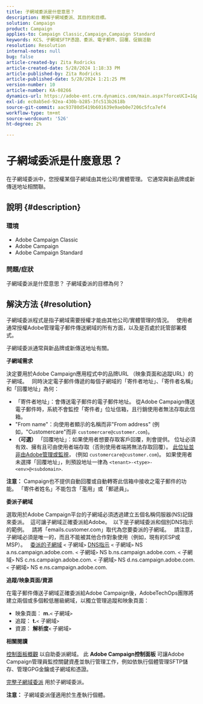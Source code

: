 ```yaml
---
title: 子網域委派是什麼意思？
description: 瞭解子網域委派、其目的和目標。
solution: Campaign
product: Campaign
applies-to: Campaign Classic,Campaign,Campaign Standard
keywords: KCS、子網域SFTP憑證、委派、電子郵件、回覆、促銷活動
resolution: Resolution
internal-notes: null
bug: false
article-created-by: Zita Rodricks
article-created-date: 5/28/2024 1:18:33 PM
article-published-by: Zita Rodricks
article-published-date: 5/28/2024 1:21:25 PM
version-number: 10
article-number: KA-08266
dynamics-url: https://adobe-ent.crm.dynamics.com/main.aspx?forceUCI=1&pagetype=entityrecord&etn=knowledgearticle&id=a225eec5-f41c-ef11-840a-000d3a372703
exl-id: ec0ab5ed-92ea-430b-b285-3fc513b2618b
source-git-commit: aac93780d5419b601639e9aeb0e7206c5fca7ef4
workflow-type: tm+mt
source-wordcount: '526'
ht-degree: 2%

---
```


# 子網域委派是什麼意思？


在子網域委派中，您授權某個子網域由其他公司/實體管理。 它通常與新品牌或新傳送地址相關聯。

## 說明 {#description}


### 環境

- Adobe Campaign Classic
- Adobe Campaign
- Adobe Campaign Standard




### 問題/症狀

子網域委派是什麼意思？ 子網域委派的目標為何？


## 解決方法 {#resolution}


子網域委派程式是指子網域需要授權才能由其他公司/實體管理的情況。  
使用者通常授權Adobe管理電子郵件傳送網域的所有方面，以及是否處於託管部署模式。

子網域委派通常與新品牌或新傳送地址有關。

<b>子網域需求</b>

決定要用於Adobe Campaign應用程式中的品牌URL （映象頁面和追蹤URL）的子網域。  
同時決定電子郵件傳遞的每個子網域的「寄件者地址」、「寄件者名稱」和「回覆地址」為何：

- 「寄件者地址」：會傳送電子郵件的電子郵件地址。 從Adobe Campaign傳送電子郵件時，系統不會監控「寄件者」位址信箱，且行銷使用者無法存取此信箱。
- &quot;From name&quot;：向使用者顯示的名稱而非&quot;From address&quot; (例如，&quot;Customercare&quot;而非 `customercare@customer.com`)。
- <b>（可選）</b> 「回覆地址」：如果使用者想要存取客戶回覆，則會提供。 位址必須有效、擁有且可由使用者端存取（否則使用者端將無法存取回覆）。 <u>此位址並非由Adobe管理或監視</u>， (例如 `customercare@customer.com`)。 如果使用者未選擇「回覆地址」，則預設地址一律為 `<tenant>-<type>-<env>@<subdomain>`.


<b>注意：</b> Campaign也不提供自動回覆或自動轉寄此信箱中接收之電子郵件的功能。 「寄件者姓名」不能包含「濫用」或「郵遞員」。

<b>委派子網域</b>

選取用於Adobe Campaign平台的子網域必須透過建立五個名稱伺服器(NS)記錄來委派。 
這可讓子網域正確委派給Adobe。  以下是子網域委派和個別DNS指示的範例。  
請將「emails.customer.com」取代為您要委派的子網域。  
請注意，子網域必須是唯一的，而且不能被其他合作對象使用（例如，現有的ESP或MSP）。
 
<u>委派的子網域</u>
`<` 子網域`>`
<u>DNS指示</u>
`<` 子網域`>`  NS a.ns.campaign.adobe.com.
`<` 子網域`>`  NS b.ns.campaign.adobe.com.
`<` 子網域`>`  NS c.ns.campaign.adobe.com.
`<` 子網域`>`  NS d.ns.campaign.adobe.com.
`<` 子網域`>`  NS e.ns.campaign.adobe.com.

<b>追蹤/映象頁面/資源</b>

在電子郵件傳送子網域正確委派給Adobe Campaign後，AdobeTechOps團隊將建立兩個或多個較低層級網域，以獨立管理追蹤和映象頁面：

- 映象頁面： <b>m.</b>`<` 子網域`>`
- 追蹤： <b>t.</b>`<` 子網域`>`
- 資源： <b>解析度</b>`<` 子網域`>`




<b>相關閱讀</b>

[控制面板概觀](https://experienceleague.adobe.com/docs/campaign-classic-learn/control-panel/control-panel-overview.html?lang=zh-Hant) 以自助委派網域。 此 <b>Adobe Campaign控制面板</b> 可讓Adobe Campaign管理員監控關鍵資產並執行管理工作，例如依執行個體管理SFTP儲存、管理GPG金鑰或子網域和憑證。

[完整子網域委派](https://experienceleague.adobe.com/docs/campaign-classic-learn/control-panel/subdomains-and-certificates/subdomain-delegation.html) 用於子網域委派。

<b>注意：</b> 子網域委派僅適用於生產執行個體。
